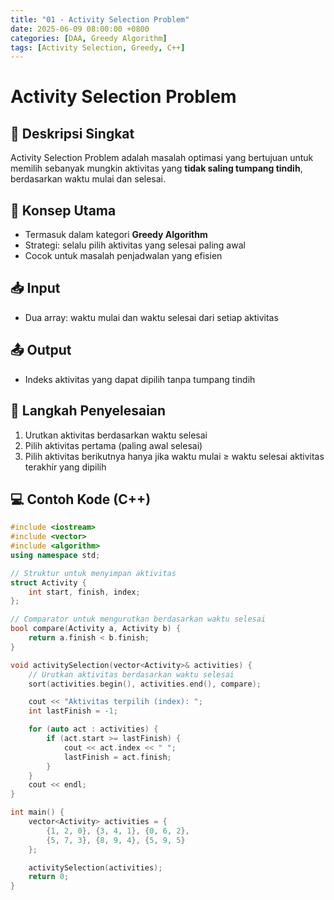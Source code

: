 ```yaml
---
title: "01 - Activity Selection Problem"
date: 2025-06-09 08:00:00 +0800
categories: [DAA, Greedy Algorithm]
tags: [Activity Selection, Greedy, C++]
---
```


# Activity Selection Problem

## 📌 Deskripsi Singkat
Activity Selection Problem adalah masalah optimasi yang bertujuan untuk memilih sebanyak mungkin aktivitas yang **tidak saling tumpang tindih**, berdasarkan waktu mulai dan selesai.

## 🧠 Konsep Utama
- Termasuk dalam kategori **Greedy Algorithm**
- Strategi: selalu pilih aktivitas yang selesai paling awal
- Cocok untuk masalah penjadwalan yang efisien

## 📥 Input
- Dua array: waktu mulai dan waktu selesai dari setiap aktivitas

## 📤 Output
- Indeks aktivitas yang dapat dipilih tanpa tumpang tindih

## 🧮 Langkah Penyelesaian
1. Urutkan aktivitas berdasarkan waktu selesai
2. Pilih aktivitas pertama (paling awal selesai)
3. Pilih aktivitas berikutnya hanya jika waktu mulai ≥ waktu selesai aktivitas terakhir yang dipilih

## 💻 Contoh Kode (C++)

```cpp
#include <iostream>
#include <vector>
#include <algorithm>
using namespace std;

// Struktur untuk menyimpan aktivitas
struct Activity {
    int start, finish, index;
};

// Comparator untuk mengurutkan berdasarkan waktu selesai
bool compare(Activity a, Activity b) {
    return a.finish < b.finish;
}

void activitySelection(vector<Activity>& activities) {
    // Urutkan aktivitas berdasarkan waktu selesai
    sort(activities.begin(), activities.end(), compare);

    cout << "Aktivitas terpilih (index): ";
    int lastFinish = -1;

    for (auto act : activities) {
        if (act.start >= lastFinish) {
            cout << act.index << " ";
            lastFinish = act.finish;
        }
    }
    cout << endl;
}

int main() {
    vector<Activity> activities = {
        {1, 2, 0}, {3, 4, 1}, {0, 6, 2},
        {5, 7, 3}, {8, 9, 4}, {5, 9, 5}
    };

    activitySelection(activities);
    return 0;
}
